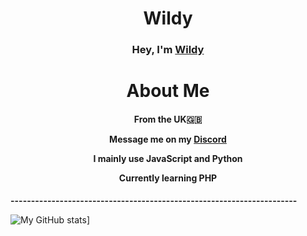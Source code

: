 <h1 align="center">Wildy</h1>
<h3 align="center">Hey, I'm <a href="https://e-z.bio/wild">Wildy</a></h3>

<h1 align="center">About Me</h1>

<p><h4 align="center">From the <b>UK</b>🇬🇧</p>

<p align="center">Message me on my <b><a href="https://discord.com/users/661332700896034850">Discord</a></b></p>

<p align="center">I mainly use <b>JavaScript</b> and <b>Python</b></p>

<p align="center">Currently learning <b>PHP</b></h4></p>

<b>----------------------------------------------------------------------</b>

![My GitHub stats](https://github-readme-stats.vercel.app/api?username=imWildy&theme=dark)]